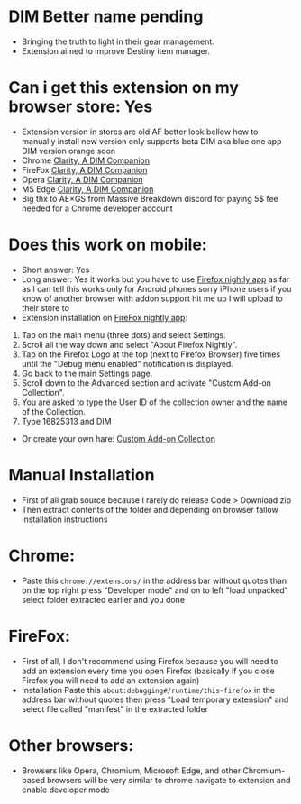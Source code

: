 # DIM Better name pending
- Bringing the truth to light in their gear management. 
- Extension aimed to improve Destiny item manager.

# Can i get this extension on my browser store: Yes
- Extension version in stores are old AF better look bellow how to manually install new version only supports beta DIM aka blue one app DIM version orange soon 
- Chrome [Clarity, A DIM Companion](https://chrome.google.com/webstore/detail/dim-better-name-pending/mbhfgfjjllobldiodabdmaoimehdkdjc?hl=en)
- FireFox [Clarity, A DIM Companion](https://addons.mozilla.org/en-US/firefox/addon/dim-better-name-pending/)
- Opera [Clarity, A DIM Companion](https://addons.opera.com/en/extensions/details/dim-better-name-pending/)
- MS Edge [Clarity, A DIM Companion](https://microsoftedge.microsoft.com/addons/detail/dim-better-name-pending/lapeplimkpcfoapapdjakgnkkabckjjc)
- Big thx to AE×GS from Massive Breakdown discord for paying 5$ fee needed for a Chrome developer account

# Does this work on mobile:
- Short answer: Yes
- Long answer: Yes it works but you have to use [Firefox nightly app](https://play.google.com/store/apps/details?id=org.mozilla.fenix) as far as I can tell this works only for Android phones sorry iPhone users if you know of another browser with addon support hit me up I will upload to their store to
- Extension installation on [FireFox nightly app](https://play.google.com/store/apps/details?id=org.mozilla.fenix):
1. Tap on the main menu (three dots) and select Settings.
2. Scroll all the way down and select "About Firefox Nightly".
3. Tap on the Firefox Logo at the top (next to Firefox Browser) five times until the "Debug menu enabled" notification is displayed.
4. Go back to the main Settings page.
5. Scroll down to the Advanced section and activate "Custom Add-on Collection".
6. You are asked to type the User ID of the collection owner and the name of the Collection.
7. Type 16825313 and DIM
- Or create your own hare: [Custom Add-on Collection](https://addons.mozilla.org/en-US/firefox/collections/)

# Manual Installation
- First of all grab source because I rarely do release Code > Download zip
- Then extract contents of the folder and depending on browser fallow installation instructions

# Chrome: 
- Paste this `chrome://extensions/` in the address bar without quotes than on the top right press "Developer mode" and on to left "load unpacked" select folder extracted earlier and you done

# FireFox:
- First of all, I don't recommend using Firefox because you will need to add an extension every time you open Firefox (basically if you close Firefox you will need to add an extension again)
- Installation Paste this `about:debugging#/runtime/this-firefox` in the address bar without quotes then press "Load temporary extension" and select file called "manifest" in the extracted folder

# Other browsers:
- Browsers like Opera, Chromium, Microsoft Edge, and other Chromium-based browsers will be very similar to chrome navigate to extension and enable developer mode